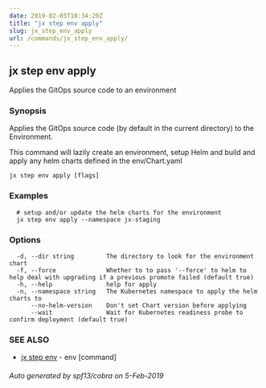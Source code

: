 ```yaml
---
date: 2019-02-05T10:34:20Z
title: "jx step env apply"
slug: jx_step_env_apply
url: /commands/jx_step_env_apply/
---
```

## jx step env apply

Applies the GitOps source code to an environment

### Synopsis

Applies the GitOps source code (by default in the current directory) to the Environment. 

This command will lazily create an environment, setup Helm and build and apply any helm charts defined in the env/Chart.yaml

```
jx step env apply [flags]
```

### Examples

```
  # setup and/or update the helm charts for the environment
  jx step env apply --namespace jx-staging
```

### Options

```
  -d, --dir string         The directory to look for the environment chart
  -f, --force              Whether to to pass '--force' to helm to help deal with upgrading if a previous promote failed (default true)
  -h, --help               help for apply
  -n, --namespace string   The Kubernetes namespace to apply the helm charts to
      --no-helm-version    Don't set Chart version before applying
      --wait               Wait for Kubernetes readiness probe to confirm deployment (default true)
```

### SEE ALSO

* [jx step env](/commands/jx_step_env/)	 - env [command]

###### Auto generated by spf13/cobra on 5-Feb-2019
